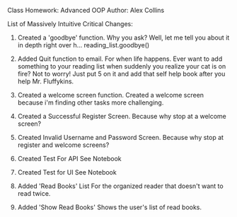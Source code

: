 Class Homework: Advanced OOP
Author: Alex Collins

List of Massively Intuitive Critical Changes:

1. Created a 'goodbye' function.
Why you ask? Well, let me tell you about it in depth right over h... reading_list.goodbye()

2. Added Quit function to email.
For when life happens. Ever want to add something to your reading list when suddenly you realize your cat is on fire? Not to worry! Just put 5 on it and add that self help book after you help Mr. Fluffykins.

3. Created a welcome screen function.
Created a welcome screen because i'm finding other tasks more challenging.

4. Created a Successful Register Screen.
Because why stop at a welcome screen?

5. Created Invalid Username and Password Screen.
Because why stop at register and welcome screens?

6. Created Test For API
See Notebook

7. Created Test for UI
See Notebook

8. Added 'Read Books' List
For the organized reader that doesn't want to read twice.

9. Added 'Show Read Books'
Shows the user's list of read books.